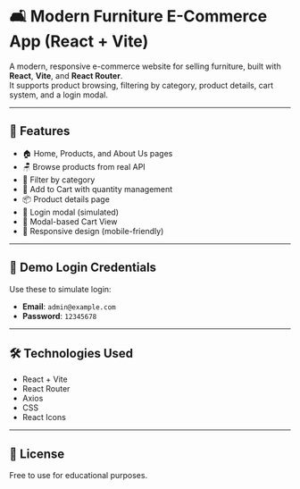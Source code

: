 # 🛋️ Modern Furniture E-Commerce App (React + Vite)

A modern, responsive e-commerce website for selling furniture, built with **React**, **Vite**, and **React Router**.  
It supports product browsing, filtering by category, product details, cart system, and a login modal.

---

## 🚀 Features

- 🏠 Home, Products, and About Us pages
- 🪑 Browse products from real API
- 🔎 Filter by category
- 🛒 Add to Cart with quantity management
- 📦 Product details page
- 🔐 Login modal (simulated)
- 🧾 Modal-based Cart View
- 🎨 Responsive design (mobile-friendly)

---

## 🔐 Demo Login Credentials

Use these to simulate login:

- **Email**: `admin@example.com`  
- **Password**: `12345678`

---

## 🛠️ Technologies Used

- React + Vite
- React Router
- Axios
- CSS
- React Icons

---

## 📄 License

Free to use for educational purposes.
